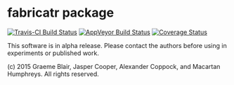# fabricatr package

[![Travis-CI Build Status](https://travis-ci.org/graemeblair/fabricatr.png?branch=master)](https://travis-ci.org/graemeblair/fabricatr)
[![AppVeyor Build Status](https://ci.appveyor.com/api/projects/status/github/graemeblair/fabricatr?branch=master&svg=true)](https://ci.appveyor.com/project/graemeblair/fabricatr)
[![Coverage Status](https://coveralls.io/repos/github/graemeblair/fabricatr/badge.svg?branch=master)](https://coveralls.io/github/graemeblair/fabricatr?branch=master)

This software is in alpha release. Please contact the authors before using in experiments or published work.
 
(c) 2015 Graeme Blair, Jasper Cooper, Alexander Coppock, and Macartan Humphreys. All rights reserved.
